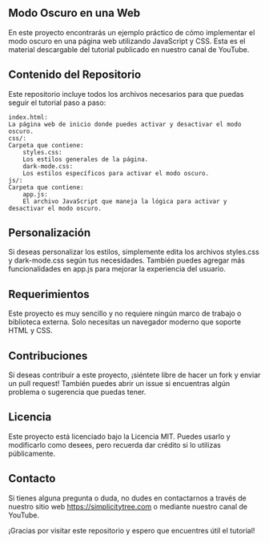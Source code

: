 ## Modo Oscuro en una Web

En este proyecto encontrarás un ejemplo práctico de cómo implementar el modo oscuro en una página web utilizando JavaScript y CSS. Esta es el material descargable del tutorial publicado en nuestro canal de YouTube.

## Contenido del Repositorio

Este repositorio incluye todos los archivos necesarios para que puedas seguir el tutorial paso a paso:

    index.html: 
    La página web de inicio donde puedes activar y desactivar el modo oscuro.
    css/: 
    Carpeta que contiene:
        styles.css:
        Los estilos generales de la página.
        dark-mode.css: 
        Los estilos específicos para activar el modo oscuro.
    js/: 
    Carpeta que contiene:
        app.js: 
        El archivo JavaScript que maneja la lógica para activar y desactivar el modo oscuro.

## Personalización

Si deseas personalizar los estilos, simplemente edita los archivos styles.css y dark-mode.css según tus necesidades. También puedes agregar más funcionalidades en app.js para mejorar la experiencia del usuario.

## Requerimientos

Este proyecto es muy sencillo y no requiere ningún marco de trabajo o biblioteca externa. Solo necesitas un navegador moderno que soporte HTML y CSS.

## Contribuciones

Si deseas contribuir a este proyecto, ¡siéntete libre de hacer un fork y enviar un pull request! También puedes abrir un issue si encuentras algún problema o sugerencia que puedas tener.

## Licencia

Este proyecto está licenciado bajo la Licencia MIT. Puedes usarlo y modificarlo como desees, pero recuerda dar crédito si lo utilizas públicamente.

## Contacto

Si tienes alguna pregunta o duda, no dudes en contactarnos a través de nuestro sitio web https://simplicitytree.com o mediante nuestro canal de YouTube.

¡Gracias por visitar este repositorio y espero que encuentres útil el tutorial!
